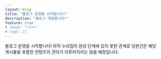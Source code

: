 ```yaml
---
layout: blog
title: "블로그 운영을 시작합니다!"
description: "블로그 개장합니다!"
feature: true
# image: "<++>"
# tags: []
---
```


블로그 운영을 시작합니다! 아직 누리집이 완성 단계에 있지 못한 관계로 당분간은
해당 게시물을 포함한 컨텐츠의 관리가 이루어지지는 않을 예정입니다.

